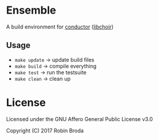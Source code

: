 # Ensemble

A build environment for [conductor](https://github.com/coderobe/conductor) ([libchoir](https://github.com/coderobe/libchoir))

## Usage 
- `make update` -> update build files 
- `make build` -> compile everything 
- `make test` -> run the testsuite 
- `make clean` -> clean up 

# License 

Licensed under the GNU Affero General Public License v3.0

Copyright (C) 2017 Robin Broda
